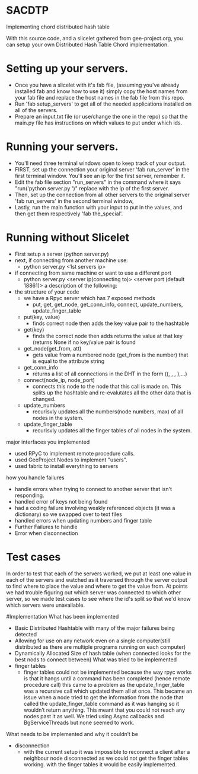 # SACDTP
Implementing chord distributed hash table

With this source code, and a slicelet gathered from gee-project.org, you can setup your own Distributed Hash Table Chord
implementation.
# Setting up your servers.
* Once you have a slicelet with it's fab file, (assuming you've already installed fab and know how to use it) simply copy the host names from your fab file and replace the host names in the fab file from this repo.
* Run 'fab setup_servers' to get all of the needed applications installed on all of the servers.
* Prepare an input.txt file (or use/change the one in the repo) so that the main.py file has instructions on which values to put under which ids.

# Running your servers.
* You'll need three terminal windows open to keep track of your output.
* FIRST, set up the connection your original server 'fab run_server' in the first terminal window. You'll see an ip for the first server, remember it.
* Edit the fab file section "run_servers" in the command where it says "run('python server.py ')" replace with the ip of the first server.
* Then, set up the connection from all other servers to the original server 'fab run_servers' in the second terminal window,
* Lastly, run the main function with your input to put in the values, and then get them respectively 'fab the_special'.

# Running without Slicelet
* First setup a server (python server.py)
* next, if connecting from another machine use:
  * python server.py <1st servers ip>
* if connecting from same machine or want to use a different port
  * python server.py <server ip(connecting to)> <server port (default 18861)> <local port>
a description of the following:
* the structure of your code
  * we have a Rpyc server which has 7 exposed methods
    * put, get, get_node, get_conn_info, connect, update_numbers, update_finger_table
  * put(key, value)
    * finds correct node then adds the key value pair to the hashtable
  * get(key)
    * finds the correct node then adds returns the value at that key (returns None if no key/value pair is found
  * get_node(get_from, att)
    * gets value from a numbered node (get_from is the number) that is equal to the attribute string
  * get_conn_info
    * returns a list of all connections in the DHT in the form ((<node ip>, <node port>, <node id>, <neighbour id>),...)
  * connect(node_ip, node_port)
    * connects this node to the node that this call is made on. This splits up the hashtable and re-evalutates all the other data that is changed.
  * update_numbers
    * recurisvly updates all the numbers(node numbers, max) of all nodes in the system.
  * update_finger_table
    * recurisvly updates all the finger tables of all nodes in the system.
    
major interfaces you implemented
* used RPyC to implement remote procedure calls.
* used GeeProject Nodes to implement "users".
* used fabric to install everything to servers

how you handle failures
* handle errors when trying to connect to another server that isn't responding.
* handled error of keys not being found
* had a coding failure involving weakly referenced objects (it was a dictionary) so we swapped over to text files
* handled errors when updating numbers and finger table
* Further Failures to handle
* Error when disconnection

# Test cases
In order to test that each of the servers worked, we put at least one value in each of the servers and watched as it traversed through the server output to find where to place the value and where to get the value from. At points we had trouble figuring out which server was connected to which other server, so we made test cases to see where the id's split so that we'd know which servers were unavailable.

#Implementation
What has been implemented
* Basic Distributed Hashtable with many of the major failures being detected
* Allowing for use on any network even on a single computer(still distributed as there are multiple programs running on each computer)
* Dynamically Allocated Size of hash table (when connected looks for the best nods to connect between)
What was tried to be implemented
* finger tables
  * finger tables could not be implemented because the way rpyc works is that it hangs until a command has been completed (hence remote procedure call) this came to a problem as the update_finger_table was a recursive call which updated them all at once. This became an issue when a node tried to get the information from the node that called the update_finger_table command as it was hanging so it wouldn’t return anything. This meant that you could not reach any nodes past it as well. We tried using Async callbacks and BgServiceThreads but none seemed to work.

What needs to be implemented and why it couldn’t be
* disconnection
  * with the current setup it was impossible to reconnect a client after a neighbour node disconnected as we could not get the finger tables working. with the finger tables it would be easily implemented.
